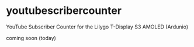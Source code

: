 # youtubescribercounter
YouTube Subscriber Counter for the Lilygo T-Display S3 AMOLED (Ardunio)

coming soon (today)
